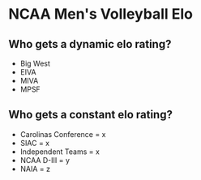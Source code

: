 # NCAA Men's Volleyball Elo


## Who gets a dynamic elo rating?
* Big West
* EIVA
* MIVA
* MPSF

## Who gets a constant elo rating?
* Carolinas Conference = x
* SIAC = x
* Independent Teams = x
* NCAA D-III = y
* NAIA = z
